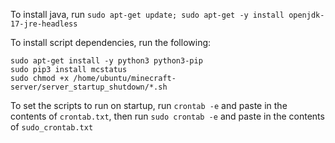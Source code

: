 To install java, run `sudo apt-get update; sudo apt-get -y install openjdk-17-jre-headless`

To install script dependencies, run the following:
```
sudo apt-get install -y python3 python3-pip
sudo pip3 install mcstatus
sudo chmod +x /home/ubuntu/minecraft-server/server_startup_shutdown/*.sh
```

To set the scripts to run on startup, run `crontab -e` and paste in the contents of `crontab.txt`, then run `sudo crontab -e` and paste in the contents of `sudo_crontab.txt`

